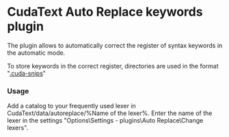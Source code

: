 


#  CudaText Auto Replace keywords plugin
The plugin allows to automatically correct the register of syntax keywords in the automatic mode.

To store keywords in the correct register, directories are used in the format "[.cuda-snips](http://wiki.freepascal.org/CudaText#Format_of_.cuda-snips)"

### Usage
Add a catalog to your frequently used lexer in CudaText/data/autoreplace/%Name of the lexer%.
Enter the name of the lexer in the settings "Options\Settings - plugins\Auto Replace\Change lexers".
